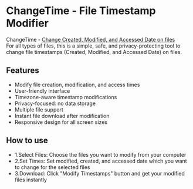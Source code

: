 # ChangeTime - File Timestamp Modifier

ChangeTime - [Change Created, Modified, and Accessed Date on files](https://change-time.top/)  
For all types of files, this is a simple, safe, and privacy-protecting tool to change file timestamps (Created, Modified, and Accessed Date) on files.


## Features

- Modify file creation, modification, and access times
- User-friendly interface
- Timezone-aware timestamp modifications
- Privacy-focused: no data storage
- Multiple file support
- Instant file download after modification
- Responsive design for all screen sizes


## How to use

- 1.Select Files: Choose the files you want to modify from your computer
- 2.Set Times: Set modified, created, and accessed date which you want to change for the selected files
- 3.Download: Click "Modify Timestamps" button and get your modified files instantly
